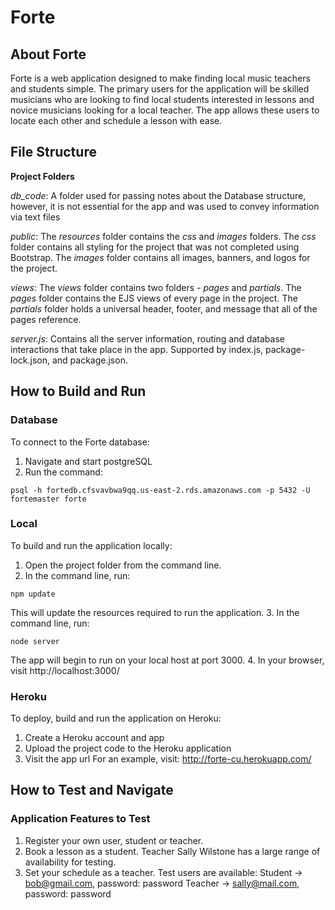# Forte
## About Forte
Forte is a web application designed to make finding local music teachers and students simple. The primary users for the application will be skilled musicians who are looking to find local students interested in lessons and novice musicians looking for a local teacher. The app allows these users to locate each other and schedule a lesson with ease.

## File Structure
__Project Folders__

_db_code_: A folder used for passing notes about the Database structure,
however, it is not essential for the app and was used to convey information via text files

_public_: The _resources_ folder contains the _css_ and _images_ folders. The _css_ folder contains all styling for the project that was not completed using Bootstrap. The _images_ folder contains all images, banners, and logos for the project.

_views_: The _views_ folder contains two folders - _pages_ and _partials_. The _pages_ folder contains the EJS views of every page in the project. The _partials_ folder holds a universal header, footer, and message that all of the pages reference.  

_server.js_: Contains all the server information, routing and database interactions that take place in the app. Supported by index.js, package-lock.json, and package.json.

## How to Build and Run
### Database
To connect to the Forte database:
1. Navigate and start postgreSQL
2. Run the command:
```
psql -h fortedb.cfsvavbwa9qq.us-east-2.rds.amazonaws.com -p 5432 -U fortemaster forte
```

### Local
To build and run the application locally:
1.	Open the project folder from the command line.
2. In the command line, run:
```
npm update
```
This will update the resources required to run the application.
3.	In the command line, run:
```
node server
```
The app will begin to run on your local host at port 3000.
4. In your browser, visit http://localhost:3000/

### Heroku
To deploy, build and run the application on Heroku:
1. Create a Heroku account and app
2. Upload the project code to the Heroku application
3. Visit the app url
For an example, visit: http://forte-cu.herokuapp.com/

## How to Test and Navigate
### Application Features to Test
1. Register your own user, student or teacher.
2. Book a lesson as a student. Teacher Sally Wilstone has a large range of availability for testing.
3. Set your schedule as a teacher.
Test users are available:
Student -> bob@gmail.com, password: password
Teacher -> sally@mail.com, password: password
